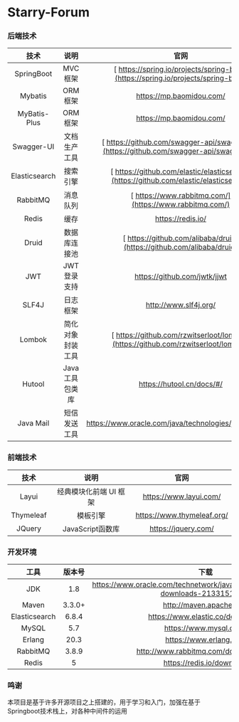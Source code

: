 # Starry-Forum


### 后端技术

|      技术      |           说明            |                             官网                             |
| :------------: | :-----------------------: | :----------------------------------------------------------: |
|   SpringBoot   |          MVC框架          | [ https://spring.io/projects/spring-boot](https://spring.io/projects/spring-boot) |
|    Mybatis   |          ORM框架          |              https://mp.baomidou.com/   |
|  MyBatis-Plus  |         ORM框架          |                   https://mp.baomidou.com/                   |
|   Swagger-UI   |       文档生产工具        | [ https://github.com/swagger-api/swagger-ui](https://github.com/swagger-api/swagger-ui) |
| Elasticsearch  |         搜索引擎          | [ https://github.com/elastic/elasticsearch](https://github.com/elastic/elasticsearch) |
|    RabbitMQ    |         消息队列          |   [ https://www.rabbitmq.com/](https://www.rabbitmq.com/)    |
|     Redis      |          缓存         |                      https://redis.io/                       |
|     Druid      |       数据库连接池        | [ https://github.com/alibaba/druid](https://github.com/alibaba/druid) |
|      JWT       |        JWT登录支持        |                 https://github.com/jwtk/jjwt                 |
|     SLF4J      |         日志框架          |                    http://www.slf4j.org/                     |
|     Lombok     |     简化对象封装工具      | [ https://github.com/rzwitserloot/lombok](https://github.com/rzwitserloot/lombok) |
|     Hutool     |      Java工具包类库       |                  https://hutool.cn/docs/#/                   |
|    Java Mail    |       短信发送工具        |            https://www.oracle.com/java/technologies/javamail.html            |

### 前端技术

|         技术          |                  说明                   |                             官网                             |
| :-------------------: | :-------------------------------------: | :----------------------------------------------------------: |
|        Layui         |                经典模块化前端 UI 框架                 |              https://www.layui.com/                      |
|        Thymeleaf     |                    模板引擎                 |                      https://www.thymeleaf.org/                      |
|        JQuery         |                JavaScript函数库                 |                      https://jquery.com/                      |


### 开发环境

|     工具      | 版本号 |                             下载                             |
| :-----------: | :----: | :----------------------------------------------------------: |
|      JDK      |  1.8   | https://www.oracle.com/technetwork/java/javase/downloads/jdk8-downloads-2133151.html |
|     Maven     | 3.3.0+ |                   http://maven.apache.org/                   |
| Elasticsearch | 6.8.4  |               https://www.elastic.co/downloads               |
|     MySQL     |  5.7   |                    https://www.mysql.com/                    |
|    Erlang     |  20.3  |                   https://www.erlang.org/                    |
|    RabbitMQ    | 3.8.9  |            http://www.rabbitmq.com/download.html             |
|     Redis     |   5  |                  https://redis.io/download                   |


### 鸣谢
本项目是基于许多开源项目之上搭建的，用于学习和入门，加强在基于Springboot技术栈上，对各种中间件的运用
